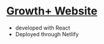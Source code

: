 # [Growth+ Website](https://silver-empanada-1e0a5a.netlify.app)

- developed with React
- Deployed through Netlify 
